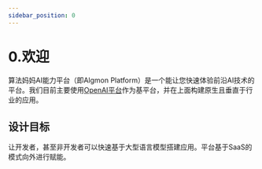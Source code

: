 ```yaml
---
sidebar_position: 0
---
```


# 0.欢迎

算法妈妈AI能力平台（即Algmon Platform）是一个能让您快速体验前沿AI技术的平台。我们目前主要使用[OpenAI平台](https://platform.openai.com/docs/overview)作为基平台，并在上面构建原生且垂直于行业的应用。

## 设计目标

让开发者，甚至非开发者可以快速基于大型语言模型搭建应用。平台基于SaaS的模式向外进行赋能。
